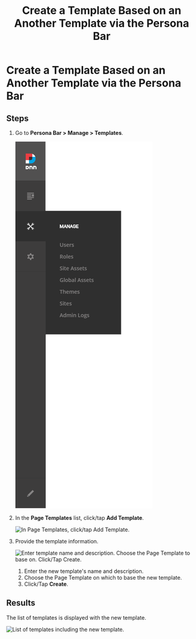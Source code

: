 ﻿---
uid: create-template-based-on-another-template-pb-all
topic: create-template-based-on-another-template-pb-all
locale: en
title: Create a Template Based on an Another Template via the Persona Bar
dnneditions: Evoq Content,Evoq Engage
dnnversion: 09.02.00
parent-topic: administrators-pages-templates-overview
related-topics: create-template-based-on-page-pb-all,edit-delete-template-pb-all,restore-deleted-templates,purge-deleted-templates
---

# Create a Template Based on an Another Template via the Persona Bar

## Steps

1.  Go to **Persona Bar \> Manage \> Templates**.
    
    ![Persona Bar > Manage > Templates](/images/scr-pbar-host-Manage-E91-platform.png)
    
2.  In the **Page Templates** list, click/tap **Add Template**.
    
      
    
    ![In Page Templates, click/tap Add Template.](/images/scr-pb-PageTemplates-AddTemplate.png)
    
      
    
3.  Provide the template information.
    
      
    
    ![Enter template name and description. Choose the Page Template to base on. Click/Tap Create.](/images/scr-pb-PageTemplates-Create.png)
    
      
    
    1.  Enter the new template's name and description.
    2.  Choose the Page Template on which to base the new template.
    3.  Click/Tap **Create**.

## Results

The list of templates is displayed with the new template.

  

![List of templates including the new template.](/images/scr-pb-PageTemplates-NewTemplate.png)

